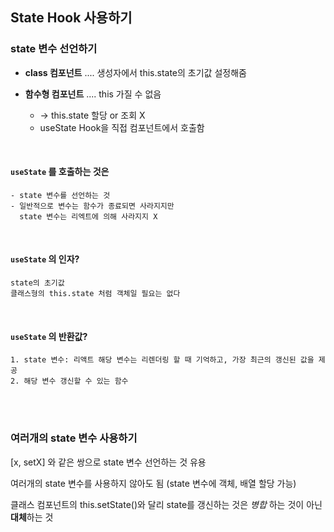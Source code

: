 ## State Hook 사용하기


### state 변수 선언하기

- **class 컴포넌트** .... 생성자에서 this.state의 초기값 설정해줌

- **함수형 컴포넌트** .... this 가질 수 없음
	- -> this.state 할당 or 조회 X
	- useState Hook을 직접 컴포넌트에서 호출함

<br>

#### `useState` 를 호출하는 것은

	- state 변수를 선언하는 것
	- 일반적으로 변수는 함수가 종료되면 사라지지만    
	  state 변수는 리엑트에 의해 사라지지 X

<br>

#### `useState` 의 인자?

	state의 초기값
	클래스형의 this.state 처럼 객체일 필요는 없다

<br>

#### `useState` 의 반환값?

	1. state 변수: 리액트 해당 변수는 리렌더링 할 때 기억하고, 가장 최근의 갱신된 값을 제공
	2. 해당 변수 갱신할 수 있는 함수

<br>
<br>

### 여러개의 state 변수 사용하기

[x, setX] 와 같은 쌍으로 state 변수 선언하는 것 유용

여러개의 state 변수를 사용하지 않아도 됨 (state 변수에 객체, 배열 할당 가능)

클래스 컴포넌트의 this.setState()와 달리
state를 갱신하는 것은 _병합_ 하는 것이 아닌 **대체**하는 것

<br>
<br>
<br>
<br>
